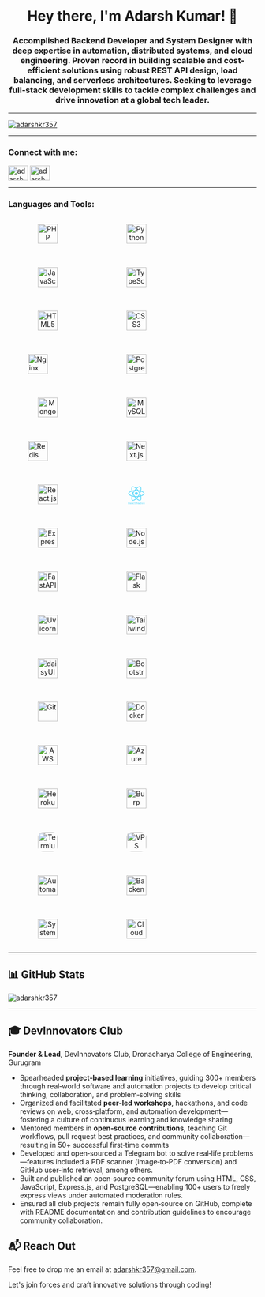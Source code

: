 <h1 align="center">Hey there, I'm Adarsh Kumar! 👋</h1>
<h3 align="center">Accomplished Backend Developer and System Designer with deep expertise in automation, distributed systems, and cloud engineering. Proven record in building scalable and cost-efficient solutions using robust REST API design, load balancing, and serverless architectures. Seeking to leverage full-stack development skills to tackle complex challenges and drive innovation at a global tech leader.</h3>

---

<p align="left"> <a href="https://github.com/ryo-ma/github-profile-trophy"><img src="https://github-profile-trophy.vercel.app/?username=adarshkr357" alt="adarshkr357" /></a> </p>

---

<h3 align="left">Connect with me:</h3>
<p align="left">
<a href="https://linkedin.com/in/adarshkr357" target="blank"><img align="center" src="https://raw.githubusercontent.com/rahuldkjain/github-profile-readme-generator/master/src/images/icons/Social/linked-in-alt.svg" alt="adarshkr357" height="30" width="40" /></a>
<a href="https://t.me/adarshkr357" target="blank"><img align="center" src="https://cdn-icons-png.freepik.com/512/5968/5968804.png?ga=GA1.1.1710162198.1744263207" alt="adarshkr357" height="30" width="40" style="object-fit: contain" /></a>
</p>

---

<h3 align="left">Languages and Tools:</h3>
<div style="display:flex; flex-wrap:wrap; gap:20px;">

  <figure style="text-align:center; width:80px;">
    <img src="https://cdn.jsdelivr.net/gh/devicons/devicon/icons/php/php-original.svg" alt="PHP" width="40" height="40"/>
  </figure>
  <figure style="text-align:center; width:80px;">
    <img src="https://cdn.jsdelivr.net/gh/devicons/devicon/icons/python/python-original.svg" alt="Python" width="40" height="40"/>
  </figure>
  <figure style="text-align:center; width:80px;">
    <img src="https://cdn.jsdelivr.net/gh/devicons/devicon/icons/javascript/javascript-original.svg" alt="JavaScript" width="40" height="40"/>
  </figure>
  <figure style="text-align:center; width:80px;">
    <img src="https://cdn.jsdelivr.net/gh/devicons/devicon/icons/typescript/typescript-original.svg" alt="TypeScript" width="40" height="40"/>
  </figure>
  <figure style="text-align:center; width:80px;">
    <img src="https://cdn.jsdelivr.net/gh/devicons/devicon/icons/html5/html5-original-wordmark.svg" alt="HTML5" width="40" height="40"/>
  </figure>
  <figure style="text-align:center; width:80px;">
    <img src="https://cdn.jsdelivr.net/gh/devicons/devicon/icons/css3/css3-original-wordmark.svg" alt="CSS3" width="40" height="40"/>
  </figure>

  <figure style="align-items:center; width:80px;">
    <img src="https://cdn.jsdelivr.net/gh/devicons/devicon/icons/nginx/nginx-original.svg" alt="Nginx" width="40" height="40"/>
  </figure>

  <figure style="text-align:center; width:80px;">
    <img src="https://cdn.jsdelivr.net/gh/devicons/devicon/icons/postgresql/postgresql-original-wordmark.svg" alt="PostgreSQL" width="40" height="40"/>
  </figure>
  <figure style="text-align:center; width:80px;">
    <img src="https://cdn.jsdelivr.net/gh/devicons/devicon/icons/mongodb/mongodb-original-wordmark.svg" alt="MongoDB" width="40" height="40"/>
  </figure>
  <figure style="text-align:center; width:80px;">
    <img src="https://cdn.jsdelivr.net/gh/devicons/devicon/icons/mysql/mysql-original-wordmark.svg" alt="MySQL" width="40" height="40"/>
  </figure>

  <figure style="align-items:center; width:80px;">
    <img src="https://cdn.jsdelivr.net/gh/devicons/devicon/icons/redis/redis-original-wordmark.svg" alt="Redis" width="40" height="40"/>
  </figure>

  <figure style="text-align:center; width:80px;">
    <img src="https://cdn.jsdelivr.net/gh/devicons/devicon/icons/nextjs/nextjs-original-wordmark.svg" alt="Next.js" width="40" height="40"/>
  </figure>
  <figure style="text-align:center; width:80px;">
    <img src="https://cdn.jsdelivr.net/gh/devicons/devicon/icons/react/react-original-wordmark.svg" alt="React.js" width="40" height="40"/>
  </figure>
  <figure style="text-align:center; width:80px;">
    <svg fill="none" width="40" height="40" xmlns="http://www.w3.org/2000/svg" viewBox="670.088 32.46226489559854 2224.1720000000005 2666.4877351044024"><g fill="#61dafb"><path d="M2870 1250.22c0-145.34-182.01-283.079-461.07-368.495 64.4-284.424 35.78-510.711-90.34-583.159-29.07-16.994-63.05-25.044-100.17-25.044v99.728c20.57 0 37.12 4.025 50.98 11.627 60.82 34.882 87.21 167.703 66.63 338.536-4.91 42.038-12.96 86.311-22.8 131.479-87.66-21.466-183.36-38.012-283.98-48.745-60.37-82.734-122.98-157.865-186.04-223.604 145.79-135.504 282.64-209.741 375.66-209.741v-99.727c-122.99 0-283.98 87.653-446.76 239.703-162.79-151.156-323.78-237.914-446.76-237.914v99.727c92.57 0 229.86 73.79 375.65 208.399-62.61 65.74-125.22 140.423-184.7 223.157-101.07 10.733-196.77 27.279-284.42 49.192-10.29-44.72-17.89-88.1-23.26-129.69-21.01-170.833 4.92-303.654 65.3-338.983 13.41-8.05 30.85-11.627 51.43-11.627v-99.728c-37.57 0-71.56 8.05-101.07 25.044-125.67 72.447-153.84 298.287-89 581.817C857.119 968.036 676 1105.33 676 1250.22c0 145.35 182.013 283.09 461.07 368.5-64.4 284.43-35.78 510.71 90.34 583.16 29.07 16.99 63.05 25.04 100.62 25.04 122.98 0 283.98-87.65 446.76-239.7 162.78 151.16 323.78 237.92 446.76 237.92 37.56 0 71.55-8.05 101.07-25.05 125.66-72.45 153.84-298.29 88.99-581.81 277.27-85.42 458.39-223.16 458.39-368.06zm-582.26-298.284c-16.55 57.694-37.12 117.164-60.38 176.644-18.33-35.77-37.56-71.55-58.58-107.33-20.57-35.773-42.49-70.655-64.4-104.643 63.5 9.391 124.77 21.019 183.36 35.329zm-204.83 476.274c-34.88 60.38-70.65 117.62-107.77 170.84-66.64 5.81-134.16 8.94-202.14 8.94-67.53 0-135.06-3.13-201.24-8.5-37.12-53.22-73.35-110.01-108.23-169.94-33.99-58.58-64.84-118.06-93.02-177.98 27.73-59.93 59.03-119.86 92.58-178.44 34.88-60.37 70.65-117.616 107.77-170.834 66.64-5.814 134.16-8.944 202.14-8.944 67.53 0 135.06 3.13 201.24 8.497 37.12 53.218 73.35 110.011 108.23 169.941 33.99 58.58 64.84 118.06 93.02 177.99-28.18 59.92-59.03 119.85-92.58 178.43zm144.45-58.13a1918.154 1918.154 0 0 1 61.72 177.98c-58.59 14.31-120.3 26.39-184.25 35.78 21.91-34.43 43.82-69.76 64.4-105.99 20.57-35.77 39.8-72 58.13-107.77zm-453.47 477.17c-41.59-42.94-83.18-90.79-124.32-143.11 40.25 1.79 81.39 3.13 122.98 3.13 42.04 0 83.63-.89 124.33-3.13a1746.499 1746.499 0 0 1-122.99 143.11zm-332.72-263.41c-63.5-9.39-124.77-21.02-183.35-35.33 16.54-57.69 37.12-117.17 60.37-176.65 18.34 35.78 37.57 71.56 58.58 107.33 21.02 35.78 42.49 70.66 64.4 104.65zm330.49-930.638c41.59 42.931 83.18 90.783 124.32 143.106-40.25-1.789-81.39-3.13-122.98-3.13-42.04 0-83.63.894-124.32 3.13a1746.3 1746.3 0 0 1 122.98-143.106zm-330.94 263.405c-21.91 34.435-43.82 69.764-64.39 105.983-20.57 35.78-39.8 71.56-58.14 107.33a1914.757 1914.757 0 0 1-61.71-177.984c58.58-13.863 120.29-25.938 184.24-35.329zM1036 1476.51c-158.309-67.53-260.72-156.07-260.72-226.29 0-70.21 102.411-159.2 260.72-226.28 38.46-16.55 80.5-31.308 123.88-45.171 25.49 87.651 59.03 178.881 100.62 272.351-41.14 93.02-74.24 183.8-99.28 271.01-44.27-13.87-86.31-29.07-125.22-45.62zm240.6 639.06c-60.82-34.88-87.21-167.7-66.63-338.54 4.92-42.03 12.96-86.31 22.8-131.48 87.66 21.47 183.36 38.02 283.98 48.75 60.37 82.73 122.98 157.86 186.04 223.6-145.79 135.51-282.64 209.74-375.66 209.74-20.12-.44-37.11-4.47-50.53-12.07zm1060.78-340.77c21.01 170.83-4.92 303.65-65.3 338.98-13.41 8.05-30.85 11.63-51.43 11.63-92.57 0-229.86-73.79-375.65-208.4 62.61-65.74 125.22-140.42 184.7-223.16 101.07-10.73 196.77-27.28 284.42-49.19 10.29 45.17 18.34 88.55 23.26 130.14zm172.17-298.29c-38.46 16.55-80.5 31.31-123.88 45.17-25.49-87.65-59.03-178.88-100.62-272.35 41.15-93.02 74.24-183.8 99.28-271.009 44.28 13.864 86.31 29.069 125.67 45.619 158.31 67.52 260.72 156.07 260.72 226.28-.45 70.22-102.86 159.21-261.17 226.29z"/><path d="M1772.55 1454.6c112.88 0 204.38-91.5 204.38-204.38 0-112.87-91.5-204.37-204.38-204.37-112.87 0-204.37 91.5-204.37 204.37 0 112.88 91.5 204.38 204.37 204.38zM775.625 2578.81H708.16V2695h-38.072v-287.22h95.082c32.351 0 57.207 7.37 74.566 22.1 17.491 14.72 26.237 36.16 26.237 64.3 0 17.89-4.866 33.47-14.598 46.76-9.6 13.28-23.014 23.21-40.242 29.78l67.465 121.91v2.37h-40.637zm-67.465-30.97h58.194c18.806 0 33.732-4.87 44.779-14.6 11.178-9.73 16.767-22.75 16.767-39.06 0-17.75-5.326-31.36-15.978-40.83-10.521-9.47-25.776-14.27-45.766-14.4H708.16zm293.93 151.11c-28.936 0-52.477-9.47-70.625-28.41-18.149-19.07-27.223-44.52-27.223-76.34v-6.71c0-21.17 4.011-40.04 12.033-56.61 8.154-16.71 19.464-29.73 33.93-39.06 14.598-9.47 30.379-14.21 47.344-14.21 27.751 0 49.321 9.14 64.701 27.42 15.39 18.28 23.08 44.45 23.08 78.51v15.19H940.736c.526 21.05 6.642 38.08 18.346 51.1 11.836 12.88 26.828 19.33 44.978 19.33 12.89 0 23.8-2.63 32.74-7.89 8.95-5.26 16.77-12.23 23.48-20.91l22.29 17.36c-17.89 27.48-44.71 41.23-80.48 41.23zm-4.541-191.35c-14.729 0-27.091 5.39-37.086 16.17-9.995 10.66-16.176 25.65-18.543 44.98h106.92v-2.76c-1.05-18.54-6.05-32.88-14.99-43.01-8.95-10.25-21.05-15.38-36.301-15.38zM1259.52 2695c-2.11-4.21-3.82-11.7-5.13-22.49-16.97 17.62-37.22 26.44-60.76 26.44-21.04 0-38.33-5.92-51.88-17.76-13.41-11.97-20.12-27.09-20.12-45.37 0-22.22 8.42-39.45 25.25-51.68 16.96-12.37 40.77-18.55 71.41-18.55h35.51v-16.76c0-12.76-3.82-22.89-11.44-30.38-7.63-7.63-18.88-11.44-33.74-11.44-13.02 0-23.93 3.28-32.74 9.86-8.81 6.57-13.22 14.53-13.22 23.87h-36.69c0-10.65 3.75-20.91 11.24-30.78 7.63-9.99 17.89-17.88 30.78-23.67 13.02-5.78 27.28-8.68 42.8-8.68 24.6 0 43.86 6.18 57.8 18.55 13.94 12.23 21.17 29.13 21.7 50.69v98.24c0 19.6 2.5 35.18 7.5 46.75v3.16zm-60.56-27.81c11.44 0 22.29-2.96 32.55-8.88 10.25-5.92 17.68-13.61 22.29-23.08v-43.79h-28.61c-44.71 0-67.07 13.08-67.07 39.25 0 11.44 3.82 20.39 11.44 26.83 7.63 6.44 17.43 9.67 29.4 9.67zm234.15 1.97c13.02 0 24.4-3.95 34.13-11.84s15.12-17.75 16.17-29.59h34.53c-.66 12.23-4.87 23.87-12.63 34.92s-18.15 19.86-31.17 26.43c-12.89 6.58-26.56 9.87-41.03 9.87-29.06 0-52.21-9.67-69.44-29-17.09-19.47-25.64-46.03-25.64-79.7v-6.11c0-20.78 3.81-39.26 11.44-55.43 7.63-16.18 18.54-28.74 32.75-37.68 14.33-8.95 31.23-13.42 50.69-13.42 23.94 0 43.8 7.17 59.58 21.51 15.91 14.33 24.39 32.94 25.45 55.82h-34.53c-1.05-13.81-6.31-25.12-15.78-33.93-9.33-8.94-20.91-13.41-34.72-13.41-18.54 0-32.94 6.7-43.2 20.12-10.12 13.28-15.19 32.55-15.19 57.8v6.9c0 24.59 5.07 43.53 15.19 56.81 10.13 13.29 24.6 19.93 43.4 19.93zm175.37-239.28v51.68h39.85v28.21h-39.85v132.36c0 8.55 1.78 14.99 5.33 19.33 3.55 4.21 9.6 6.32 18.15 6.32 4.2 0 9.99-.79 17.35-2.37V2695c-9.6 2.63-18.93 3.95-28.01 3.95-16.3 0-28.6-4.94-36.89-14.8-8.28-9.86-12.42-23.87-12.42-42.02v-132.36h-38.87v-28.21h38.87v-51.68zM2017.81 2695h-38.08l-144.59-221.33V2695h-38.07v-287.22h38.07l144.99 222.32v-222.32h37.68zm193.32 0c-2.11-4.21-3.82-11.7-5.13-22.49-16.97 17.62-37.22 26.44-60.76 26.44-21.04 0-38.34-5.92-51.88-17.76-13.41-11.97-20.12-27.09-20.12-45.37 0-22.22 8.41-39.45 25.25-51.68 16.96-12.37 40.77-18.55 71.41-18.55h35.51v-16.76c0-12.76-3.82-22.89-11.45-30.38-7.62-7.63-18.87-11.44-33.73-11.44-13.02 0-23.93 3.28-32.74 9.86-8.81 6.57-13.22 14.53-13.22 23.87h-36.69c0-10.65 3.75-20.91 11.24-30.78 7.63-9.99 17.89-17.88 30.78-23.67 13.02-5.78 27.28-8.68 42.8-8.68 24.59 0 43.86 6.18 57.8 18.55 13.94 12.23 21.17 29.13 21.7 50.69v98.24c0 19.6 2.5 35.18 7.5 46.75v3.16zm-60.56-27.81c11.44 0 22.29-2.96 32.55-8.88 10.25-5.92 17.68-13.61 22.29-23.08v-43.79h-28.61c-44.71 0-67.07 13.08-67.07 39.25 0 11.44 3.82 20.39 11.44 26.83 7.63 6.44 17.43 9.67 29.4 9.67zm198.05-237.31v51.68h39.85v28.21h-39.85v132.36c0 8.55 1.78 14.99 5.33 19.33 3.55 4.21 9.6 6.32 18.15 6.32 4.2 0 9.99-.79 17.36-2.37V2695c-9.61 2.63-18.94 3.95-28.02 3.95-16.3 0-28.6-4.94-36.89-14.8-8.28-9.86-12.42-23.87-12.42-42.02v-132.36h-38.86v-28.21h38.86v-51.68zM2470.93 2695h-36.5v-213.44h36.5zm-39.46-270.06c0-5.91 1.78-10.91 5.33-14.99 3.68-4.08 9.07-6.11 16.17-6.11 7.11 0 12.5 2.03 16.18 6.11s5.52 9.08 5.52 14.99c0 5.92-1.84 10.85-5.52 14.8-3.68 3.94-9.07 5.92-16.18 5.92-7.1 0-12.49-1.98-16.17-5.92-3.55-3.95-5.33-8.88-5.33-14.8zm168.47 220.55l52.86-163.93h37.29L2613.55 2695h-27.82l-77.32-213.44h37.28zm211.07 53.46c-28.93 0-52.47-9.47-70.62-28.41-18.15-19.07-27.22-44.52-27.22-76.34v-6.71c0-21.17 4.01-40.04 12.03-56.61 8.15-16.71 19.46-29.73 33.93-39.06 14.6-9.47 30.38-14.21 47.34-14.21 27.75 0 49.32 9.14 64.71 27.42 15.38 18.28 23.08 44.45 23.08 78.51v15.19h-144.6c.53 21.05 6.64 38.08 18.35 51.1 11.83 12.88 26.83 19.33 44.97 19.33 12.89 0 23.81-2.63 32.75-7.89s16.77-12.23 23.48-20.91l22.29 17.36c-17.89 27.48-44.72 41.23-80.49 41.23zm-4.54-191.35c-14.72 0-27.09 5.39-37.08 16.17-10 10.66-16.18 25.65-18.54 44.98h106.91v-2.76c-1.05-18.54-6.05-32.88-14.99-43.01-8.94-10.25-21.04-15.38-36.3-15.38z"/></g></svg>
  </figure>
  <figure style="text-align:center; width:80px;">
    <img src="https://cdn.jsdelivr.net/gh/devicons/devicon/icons/express/express-original-wordmark.svg" alt="Express.js" width="40" height="40"/>
  </figure>
  <figure style="text-align:center; width:80px;">
    <img src="https://cdn.jsdelivr.net/gh/devicons/devicon/icons/nodejs/nodejs-original-wordmark.svg" alt="Node.js" width="40" height="40"/>
  </figure>
  <figure style="text-align:center; width:80px;">
    <img src="https://cdn.jsdelivr.net/npm/simple-icons@v14/icons/fastapi.svg" alt="FastAPI" width="40" height="40"/>
  </figure>
  <figure style="text-align:center; width:80px;">
    <img src="https://cdn.jsdelivr.net/npm/simple-icons@v14/icons/flask.svg" alt="Flask" width="40" height="40"/>
  </figure>
  <figure style="text-align:center; width:80px;">
    <img src="https://www.uvicorn.org/uvicorn.png" alt="Uvicorn" width="40" height="40"/>
  </figure>

  <figure style="text-align:center; width:80px;">
    <img src="https://cdn.simpleicons.org/Tailwindcss" alt="Tailwind CSS" width="40" height="40"/>
  </figure>
  <figure style="text-align:center; width:80px;">
    <img src="https://cdn.jsdelivr.net/npm/simple-icons@v14/icons/daisyui.svg" alt="daisyUI" width="40" height="40"/>
  </figure>
  <figure style="text-align:center; width:80px;">
    <img src="https://cdn.jsdelivr.net/gh/devicons/devicon/icons/bootstrap/bootstrap-original-wordmark.svg" alt="Bootstrap" width="40" height="40"/>
  </figure>

  <figure style="text-align:center; width:80px;">
    <img src="https://cdn.jsdelivr.net/gh/devicons/devicon/icons/git/git-original-wordmark.svg" alt="Git" width="40" height="40"/>
  </figure>
  <figure style="text-align:center; width:80px;">
    <img src="https://cdn.jsdelivr.net/gh/devicons/devicon/icons/docker/docker-original-wordmark.svg" alt="Docker" width="40" height="40"/>
  </figure>
  <figure style="text-align:center; width:80px;">
    <img src="https://cdn.jsdelivr.net/gh/devicons/devicon/icons/amazonwebservices/amazonwebservices-original-wordmark.svg" alt="AWS" width="40" height="40"/>
  </figure>
  <figure style="text-align:center; width:80px;">
    <img src="https://cdn.jsdelivr.net/gh/devicons/devicon/icons/azure/azure-original-wordmark.svg" alt="Azure" width="40" height="40"/>
  </figure>
  <figure style="text-align:center; width:80px;">
    <img src="https://cdn.simpleicons.org/Heroku" alt="Heroku" width="40" height="40"/>
  </figure>
  <figure style="text-align:center; width:80px;">
    <img src="https://cdn.simpleicons.org/BurpSuite" alt="Burp Suite" width="40" height="40"/>
  </figure>
  <figure style="text-align:center; width:80px;">
    <img src="https://authenticator.2stable.com/assets/img/2fa-services/Icons/termius.com.svg" alt="Termius" width="40" height="40" style="border-radius: 10px"/>
  </figure>
  <figure style="text-align:center; width:80px;">
    <img src="https://cdn-icons-png.freepik.com/512/5490/5490364.png?ga=GA1.1.1710162198.1744263207" alt="VPS" width="40" height="40"  style="border-radius: 10px"/>
  </figure>

  <figure style="text-align:center; width:80px;">
    <img src="https://cdn-icons-png.freepik.com/512/2103/2103800.png?ga=GA1.1.1710162198.1744263207" alt="Automation" width="40" height="40"/>
  </figure>
  <figure style="text-align:center; width:80px;">
    <img src="https://cdn-icons-png.freepik.com/512/2166/2166823.png" alt="Backend Dev" width="40" height="40"/>
  </figure>
  <figure style="text-align:center; width:80px;">
    <img src="https://cdn-icons-png.freepik.com/512/2752/2752488.png?ga=GA1.1.1710162198.1744263207" alt="System Design" width="40" height="40"/>
  </figure>
  <figure style="text-align:center; width:80px;">
    <img src="https://cdn-icons-png.freepik.com/512/4200/4200229.png?ga=GA1.1.1710162198.1744263207" alt="Cloud Mgmt" width="40" height="40"/>
  </figure>

</div>



---

## 📊 GitHub Stats

<p><img align="center" src="https://github-readme-stats.vercel.app/api/top-langs?username=adarshkr357&show_icons=true&locale=en&layout=compact" alt="adarshkr357" /></p>

---

## 🎓 DevInnovators Club

<b>Founder & Lead</b>, DevInnovators Club, Dronacharya College of Engineering, Gurugram
- Spearheaded <b>project‑based learning</b> initiatives, guiding 300+ members through real‑world software and automation projects to develop critical thinking, collaboration, and problem‑solving skills
- Organized and facilitated <b>peer‑led workshops</b>, hackathons, and code reviews on web, cross‑platform, and automation development—fostering a culture of continuous learning and knowledge sharing
- Mentored members in <b>open‑source contributions</b>, teaching Git workflows, pull request best practices, and community collaboration—resulting in 50+ successful first‑time commits
- Developed and open‑sourced a Telegram bot to solve real‑life problems—features included a PDF scanner (image‑to‑PDF conversion) and GitHub user‑info retrieval, among others.
- Built and published an open‑source community forum using HTML, CSS, JavaScript, Express.js, and PostgreSQL—enabling 100+ users to freely express views under automated moderation rules.
- Ensured all club projects remain fully open‑source on GitHub, complete with README documentation and contribution guidelines to encourage community collaboration.

## 📬 Reach Out

Feel free to drop me an email at [adarshkr357@gmail.com](mailto:adarshkr357@gmail.com).

Let's join forces and craft innovative solutions through coding!
